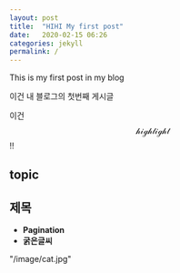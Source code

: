 ```yaml
---
layout: post
title:  "HIHI My first post"
date:   2020-02-15 06:26
categories: jekyll
permalink: /
---
```


This is my first post in my blog

이건 내 블로그의 첫번째 게시글

이건  $$\mathcal{highlight}$$ !!

## topic ##
## 제목 ##

* **Pagination**
* **굵은글씨**

"/image/cat.jpg"
